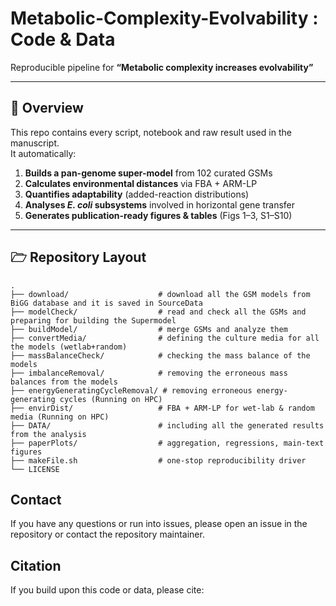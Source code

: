 

# Metabolic-Complexity-Evolvability&nbsp;: Code & Data  
Reproducible pipeline for **“Metabolic complexity increases evolvability”**  

---

## 📑 Overview
This repo contains every script, notebook and raw result used in the manuscript.  
It automatically:

1. **Builds a pan-genome super-model** from 102 curated GSMs  
2. **Calculates environmental distances** via FBA + ARM-LP  
3. **Quantifies adaptability** (added-reaction distributions)  
4. **Analyses *E. coli* subsystems** involved in horizontal gene transfer  
5. **Generates publication-ready figures & tables** (Figs 1–3, S1–S10)



---

## 🗁 Repository Layout

```text
.
├── download/                    # download all the GSM models from BiGG database and it is saved in SourceData
├── modelCheck/                  # read and check all the GSMs and preparing for building the Supermodel
├── buildModel/                  # merge GSMs and analyze them
├── convertMedia/                # defining the culture media for all the models (wetlab+random)
├── massBalanceCheck/            # checking the mass balance of the models
├── imbalanceRemoval/            # removing the erroneous mass balances from the models
├── energyGeneratingCycleRemoval/ # removing erroneous energy-generating cycles (Running on HPC)
├── envirDist/                   # FBA + ARM-LP for wet-lab & random media (Running on HPC)
├── DATA/                        # including all the generated results from the analysis
├── paperPlots/                  # aggregation, regressions, main-text figures
├── makeFile.sh                  # one-stop reproducibility driver
└── LICENSE
```
## Contact
If you have any questions or run into issues, please open an issue in the repository or contact the repository maintainer.

## Citation
If you build upon this code or data, please cite:
